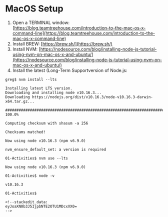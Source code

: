 # MacOS Setup

1. Open a TERMINAL window: [https://blog.teamtreehouse.com/introduction-to-the-mac-os-x-command-line](https://blog.teamtreehouse.com/introduction-to-the-mac-os-x-command-line) 
2. Install BREW: [https://brew.sh/](https://brew.sh/)
3. Install NVM: [https://nodesource.com/blog/installing-node-js-tutorial-using-nvm-on-mac-os-x-and-ubuntu/](https://nodesource.com/blog/installing-node-js-tutorial-using-nvm-on-mac-os-x-and-ubuntu/)
4. Install the latest (Long-Term Supportversion of Node.js:
```
greg$ nvm install --lts

Installing latest LTS version.
Downloading and installing node v10.16.3...
Downloading https://nodejs.org/dist/v10.16.3/node-v10.16.3-darwin-x64.tar.gz...

######################################################################## 100.0%

Computing checksum with shasum -a 256

Checksums matched!

Now using node v10.16.3 (npm v6.9.0)

nvm_ensure_default_set: a version is required

01-Activities$ nvm use --lts

Now using node v10.16.3 (npm v6.9.0)

01-Activities$ node -v

v10.16.3

01-Activities$

<!--stackedit_data:
eyJoaXN0b3J5IjpbNTE2OTU1MDcxXX0=
-->